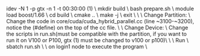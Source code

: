 idev -N 1 -p gtx -n 1 -t 00:30:00 (1) \\
mkdir build \\
bash prepare.sh \\
module load boost/1.66 \\
cd build \\
cmake .. \\
make -j \\
exit \\
\\
\\
Change Partition: \\
Change the code in core/cuda/cuda_hybrid_parallel.cc (line ~3100-~3200), notice the (#define) on the top of the cc file. \\
\\
Change Device: \\
Change the scripts in run.sh(must be compatible with the partition, if you want to run it on V100 or P100, gtx (1) must be changed to v100 or p100)\\
\\
\\
Run \\
sbatch run.sh \\
\\
on login1 node to execute the program \\
